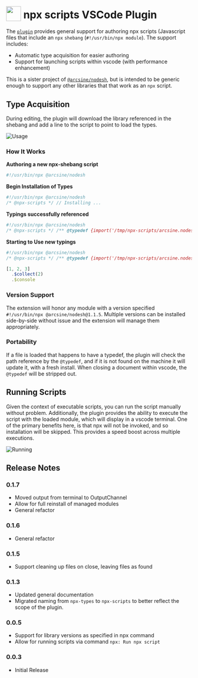 <h1>
  <sub><img src="https://github.com/arciisine/vscode-npx-scripts/raw/master/images/logo.png" height="40"></sub>
  npx scripts VSCode Plugin
</h1>

The [`plugin`](https://marketplace.visualstudio.com/items?itemName=arcsine.npx-scripts) provides general support for authoring npx scripts (Javascript files that include an `npx` `shebang` (`#!/usr/bin/npx module`).  The support includes:
* Automatic type acquisition for easier authoring
* Support for launching scripts within vscode (with performance enhancement)

This is a sister project of [`@arcsine/nodesh`](https://github.com/arciisine/nodesh), but is intended to be generic enough to support any other libraries that that work as an `npx` script.

## Type Acquisition

During editing, the plugin will download the library referenced in the shebang and add a line to the script to point to load the types. 

![Usage](https://github.com/arciisine/vscode-npx-scripts/raw/master/images/usage.gif)

### How It Works

**Authoring a new npx-shebang script**
```javascript
#!/usr/bin/npx @arcsine/nodesh
```

**Begin Installation of Types**
```javascript
#!/usr/bin/npx @arcsine/nodesh
/* @npx-scripts */ // Installing ...
```

**Typings successfully referenced**
```javascript
#!/usr/bin/npx @arcsine/nodesh
/* @npx-scripts */ /** @typedef {import('/tmp/npx-scripts/arcsine.nodesh')} */ // @ts-check
```

**Starting to Use new typings**
```javascript
#!/usr/bin/npx @arcsine/nodesh
/* @npx-scripts */ /** @typedef {import('/tmp/npx-scripts/arcsine.nodesh')} */ // @ts-check

[1, 2, 3]
  .$collect(2)
  .$console

```

### Version Support
The extension will honor any module with a version specified `#!/usr/bin/npx @arcsine/nodesh@1.1.5`.  Multiple versions can be installed side-by-side without issue and the extension will manage them appropriately.

### Portability
If a file is loaded that happens to have a typedef, the plugin will check the path reference by the `@typedef`, and if it is not found on the machine it will update it, with a fresh install. When closing a document within vscode, the `@typedef` will be stripped out.

## Running Scripts
Given the context of executable scripts, you can run the script manually without problem. Additionally, the plugin provides the ability to execute the script with the loaded module, which will display in a vscode terminal.  One of the primary benefits here, is that npx will not be invoked, and so installation will be skipped.  This provides a speed boost across multiple executions.

![Running](https://github.com/arciisine/vscode-npx-scripts/raw/master/images/run.gif)

## Release Notes

### 0.1.7
* Moved output from terminal to OutputChannel
* Allow for full reinstall of managed modules
* General refactor

### 0.1.6
* General refactor

### 0.1.5
* Support cleaning up files on close, leaving files as found

### 0.1.3
* Updated general documentation
* Migrated naming from `npx-types` to `npx-scripts` to better reflect the scope of the plugin.

### 0.0.5
* Support for library versions as specified in npx command
* Allow for running scripts via command `npx: Run npx script`

### 0.0.3

* Initial Release
